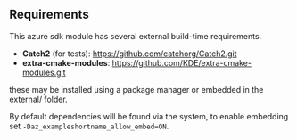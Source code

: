 
## Requirements

This azure sdk module has several external build-time requirements.

- **Catch2** (for tests): https://github.com/catchorg/Catch2.git
- **extra-cmake-modules**: https://github.com/KDE/extra-cmake-modules.git

these may be installed using a package manager or embedded in the external/ folder.

By default dependencies will be found via the system, to enable embedding set
`-Daz_exampleshortname_allow_embed=ON`.
